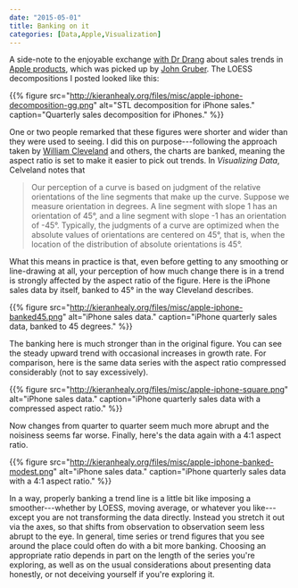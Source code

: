 ```yaml
---
date: "2015-05-01"
title: Banking on it
categories: [Data,Apple,Visualization]
---
```


A side-note to the enjoyable exchange [with Dr Drang](http://leancrew.com/all-this/2015/04/moving-averages-and-the-ipad/) about sales trends in [Apple products](http://kieranhealy.org/blog/archives/2015/04/28/apple-sales-trends/), which was picked up by [John Gruber](http://daringfireball.net). The LOESS decompositions I posted looked like this:

{{% figure src="http://kieranhealy.org/files/misc/apple-iphone-decomposition-gg.png" alt="STL decomposition for iPhone sales." caption="Quarterly sales decomposition for iPhones." %}}

One or two people remarked that these figures were shorter and wider than they were used to seeing. I did this on purpose---following the approach taken by [William Cleveland](http://www.stat.purdue.edu/~wsc/visualizing.html) and others, the charts are banked, meaning the aspect ratio is set to make it easier to pick out trends. In *Visualizing Data*, Celveland notes that

> Our perception of a curve is based on judgment of the relative orientations of the line segments that make up the curve. Suppose we measure orientation in degrees. A line segment with slope 1 has an orientation of 45°, and a line segment with slope -1 has an orientation of -45°. Typically, the judgments of a curve are optimized when the absolute values of orientations are centered on 45°, that is, when the location of the distribution of absolute orientations is 45°.

What this means in practice is that, even before getting to any smoothing or line-drawing at all, your perception of how much change there is in a trend is strongly affected by the aspect ratio of the figure. Here is the iPhone sales data by itself, banked to 45° in the way Cleveland describes.

{{% figure src="http://kieranhealy.org/files/misc/apple-iphone-banked45.png" alt="iPhone sales data." caption="iPhone quarterly sales data, banked to 45 degrees." %}}

The banking here is much stronger than in the original figure. You can see the steady upward trend with occasional increases in growth rate. For comparison, here is the same data series with the aspect ratio compressed considerably (not to say excessively). 

{{% figure src="http://kieranhealy.org/files/misc/apple-iphone-square.png" alt="iPhone sales data." caption="iPhone quarterly sales data with a compressed aspect ratio." %}}

Now changes from quarter to quarter seem much more abrupt and the noisiness seems far worse. Finally, here's the data again with a 4:1 aspect ratio. 

{{% figure src="http://kieranhealy.org/files/misc/apple-iphone-banked-modest.png" alt="iPhone sales data." caption="iPhone quarterly sales data with a 4:1 aspect ratio." %}}

In a way, properly banking a trend line is a little bit like imposing a smoother---whether by LOESS, moving average, or whatever you like---except you are not transforming the data directly. Instead you stretch it out via the axes, so that shifts from observation to observation seem less abrupt to the eye. In general, time series or trend figures that you see around the place could often do with a bit more banking. Choosing an appropriate ratio depends in part on the length of the series you're exploring, as well as on the usual considerations about presenting data honestly, or not deceiving yourself if you're exploring it.

